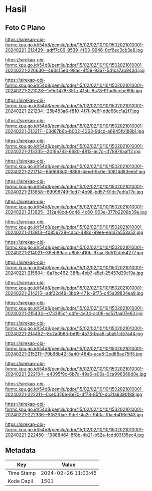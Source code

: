 # Hasil

## Foto C Plano

https://sirekap-obj-formc.kpu.go.id/54d8/pemilu/pdpr/15/02/02/10/10/1502021010001-20240221-212429--adff7c06-9539-4f03-9946-0cf6ec3cb3e8.jpg

https://sirekap-obj-formc.kpu.go.id/54d8/pemilu/pdpr/15/02/02/10/10/1502021010001-20240221-220630--490c15e0-98ac-4f59-93a7-5d1ca7ab943d.jpg

https://sirekap-obj-formc.kpu.go.id/54d8/pemilu/pdpr/15/02/02/10/10/1502021010001-20240221-221028--1e9d1478-351a-415b-8a78-91bd5ccbe89b.jpg

https://sirekap-obj-formc.kpu.go.id/54d8/pemilu/pdpr/15/02/02/10/10/1502021010001-20240221-221234--25b453a6-f810-4f7f-9e6f-ddc68cc1a2f7.jpg

https://sirekap-obj-formc.kpu.go.id/54d8/pemilu/pdpr/15/02/02/10/10/1502021010001-20240221-213217--03d87b6b-b002-4363-9dcd-a6945fb188b1.jpg

https://sirekap-obj-formc.kpu.go.id/54d8/pemilu/pdpr/15/02/02/10/10/1502021010001-20240221-213335--2419a783-6680-4813-ac7c-cf78976aaff2.jpg

https://sirekap-obj-formc.kpu.go.id/54d8/pemilu/pdpr/15/02/02/10/10/1502021010001-20240221-221714--650698d0-8866-4eed-9c0e-00814d83eebf.jpg

https://sirekap-obj-formc.kpu.go.id/54d8/pemilu/pdpr/15/02/02/10/10/1502021010001-20240221-213658--89998749-1dd7-4b98-bd57-91dc7edfa77e.jpg

https://sirekap-obj-formc.kpu.go.id/54d8/pemilu/pdpr/15/02/02/10/10/1502021010001-20240221-213825--312a48cd-0d46-4c60-963e-377b2208b39e.jpg

https://sirekap-obj-formc.kpu.go.id/54d8/pemilu/pdpr/15/02/02/10/10/1502021010001-20240221-213913--f0856728-cdcd-488d-99ee-ea1d7a553a52.jpg

https://sirekap-obj-formc.kpu.go.id/54d8/pemilu/pdpr/15/02/02/10/10/1502021010001-20240221-214021--39eb89ac-a8b5-410b-97aa-6d512db54277.jpg

https://sirekap-obj-formc.kpu.go.id/54d8/pemilu/pdpr/15/02/02/10/10/1502021010001-20240221-215604--8a7bc462-38fb-4bb7-a5ef-25457d39c19a.jpg

https://sirekap-obj-formc.kpu.go.id/54d8/pemilu/pdpr/15/02/02/10/10/1502021010001-20240221-214215--adf32d49-3bb9-471c-9f75-c45a39834ea9.jpg

https://sirekap-obj-formc.kpu.go.id/54d8/pemilu/pdpr/15/02/02/10/10/1502021010001-20240221-215434--d73385cf-c4fe-4e34-ac06-ea52faa07e63.jpg

https://sirekap-obj-formc.kpu.go.id/54d8/pemilu/pdpr/15/02/02/10/10/1502021010001-20240221-214452--8c2a0b85-be19-4a73-bca6-a0a51cfe7a44.jpg

https://sirekap-obj-formc.kpu.go.id/54d8/pemilu/pdpr/15/02/02/10/10/1502021010001-20240221-215211--79b98b42-3a40-484b-aca8-2ed66ae75ff5.jpg

https://sirekap-obj-formc.kpu.go.id/54d8/pemilu/pdpr/15/02/02/10/10/1502021010001-20240221-222104--e4395f9c-6b7d-49a6-a06a-0ca996368d0e.jpg

https://sirekap-obj-formc.kpu.go.id/54d8/pemilu/pdpr/15/02/02/10/10/1502021010001-20240221-222211--0ce0326e-8e70-4f78-85f0-db2fa9390f89.jpg

https://sirekap-obj-formc.kpu.go.id/54d8/pemilu/pdpr/15/02/02/10/10/1502021010001-20240221-222336--8f82f0ae-9de1-4a2c-940a-f0aeb416e943.jpg

https://sirekap-obj-formc.kpu.go.id/54d8/pemilu/pdpr/15/02/02/10/10/1502021010001-20240221-222450--19888464-8f8b-4b21-b52a-fcdd03f35ec4.jpg


## Metadata

| Key        | Value               |
| ---------- | ------------------- |
| Time Stamp | 2024-02-26 11:03:45 |
| Kode Dapil | 1501                |



